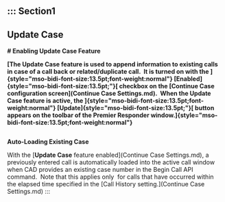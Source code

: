 ::: Section1
  -----------------
  **Update Case**
  -----------------

**# Enabling Update Case Feature**

**[The Update Case feature is used to append information to existing
calls in case of a call back or related/duplicate call.  It is turned on
with the ]{style="mso-bidi-font-size:13.5pt;font-weight:normal"}
[Enabled]{style="mso-bidi-font-size:13.5pt;"}[ checkbox on the [Continue
Case configuration screen](Continue Case Settings.md).  When the
Update Case feature is active, the
]{style="mso-bidi-font-size:13.5pt;font-weight:normal"}
[Update]{style="mso-bidi-font-size:13.5pt;"}[ button appears on the
toolbar of the Premier Responder
window.]{style="mso-bidi-font-size:13.5pt;font-weight:normal"}**

<figure><img src=".gitbook/assets/Update Case_files/image001.png" alt=""><figcaption></figcaption></figure> 

**Auto-Loading Existing Case**

With the [**Update Case** feature
enabled](Continue Case Settings.md), a previously entered call is
automatically loaded into the active call window when CAD provides an
existing case number in the Begin Call API command.  Note that this
applies only  for calls that have occurred within the elapsed time
specified in the [Call History setting.](Continue Case Settings.md)
:::
